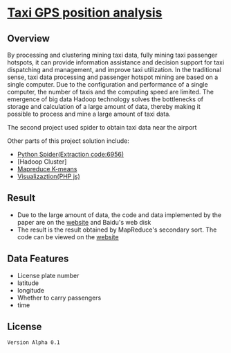 # [Taxi GPS position analysis](http://123.57.69.240)

## Overview

By processing and clustering mining taxi data, fully mining taxi passenger hotspots, it can provide information assistance and decision support for taxi dispatching and management, and improve taxi utilization. In the traditional sense, taxi data processing and passenger hotspot mining are based on a single computer. Due to the configuration and performance of a single computer, the number of taxis and the computing speed are limited. The emergence of big data Hadoop technology solves the bottlenecks of storage and calculation of a large amount of data, thereby making it possible to process and mine a large amount of taxi data. 

The second project used spider to obtain taxi data near the airport

Other parts of this project solution include:

- [Python Spider(Extraction code:6956)](https://pan.baidu.com/s/188ZGQZQNvqn0OXTEbQzcuw#list/path=%2F%E5%A4%A7%E6%95%B0%E6%8D%AE%E6%9E%B6%E6%9E%84%E4%BB%A3%E7%A0%81%E5%92%8C%E6%95%B0%E6%8D%AE%2F%E7%88%AC%E8%99%AB%E4%BB%A3%E7%A0%81%E5%92%8C%E6%95%B0%E6%8D%AE%E5%A4%84%E7%90%86%E4%BB%A3%E7%A0%81)
- [Hadoop Cluster]
- [Mapreduce K-means](http://123.57.69.240/%E6%BA%90%E4%BB%A3%E7%A0%81/)
- [Visualizaztion(PHP js)](http://123.57.69.240/%E6%BA%90%E4%BB%A3%E7%A0%81/)


## Result

- Due to the large amount of data, the code and data implemented by the paper are on the [website](http://123.57.69.240) and Baidu's web disk
- The result is the result obtained by MapReduce's secondary sort. The code can be viewed on the [website](http://123.57.69.240)

## Data Features

- License plate number
- latitude
- longitude
- Whether to carry passengers
- time


## License

    Version Alpha 0.1
